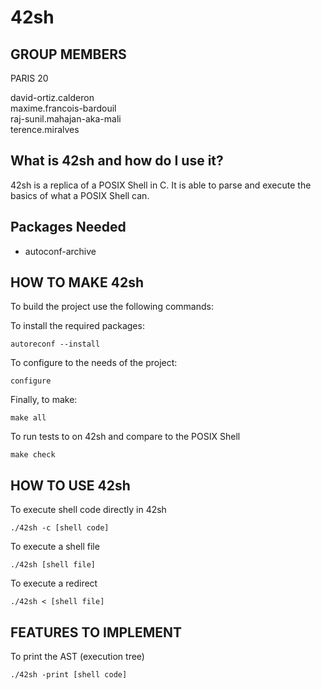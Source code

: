 # 42sh

## GROUP MEMBERS

PARIS 20 <br>

david-ortiz.calderon <br>
maxime.francois-bardouil <br>
raj-sunil.mahajan-aka-mali <br>
terence.miralves <br>

## What is 42sh and how do I use it?

42sh is a replica of a POSIX Shell in C. It is able to parse and execute the
basics of what a POSIX Shell can.

## Packages Needed

- autoconf-archive

## HOW TO MAKE 42sh

To build the project use the following commands:

To install the required packages:
```
autoreconf --install
```

To configure to the needs of the project:
```
configure
```

Finally, to make:
```
make all
```

To run tests to on 42sh and compare to the POSIX Shell
```
make check
```

## HOW TO USE 42sh

To execute shell code directly in 42sh
```
./42sh -c [shell code]
```

To execute a shell file
```
./42sh [shell file]
```

To execute a redirect
```
./42sh < [shell file]
```

## FEATURES TO IMPLEMENT
To print the AST (execution tree)
```
./42sh -print [shell code]
```
